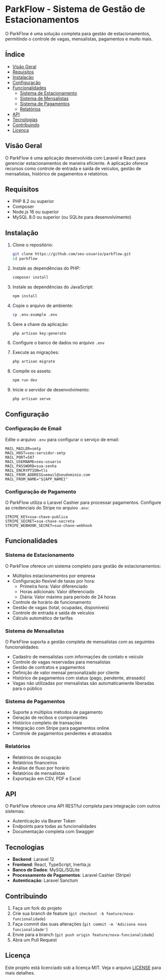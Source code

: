 # ParkFlow - Sistema de Gestão de Estacionamentos

O ParkFlow é uma solução completa para gestão de estacionamentos, permitindo o controle de vagas, mensalistas, pagamentos e muito mais.

## Índice

- [Visão Geral](#visão-geral)
- [Requisitos](#requisitos)
- [Instalação](#instalação)
- [Configuração](#configuração)
- [Funcionalidades](#funcionalidades)
  - [Sistema de Estacionamento](#sistema-de-estacionamento)
  - [Sistema de Mensalistas](#sistema-de-mensalistas)
  - [Sistema de Pagamentos](#sistema-de-pagamentos)
  - [Relatórios](#relatórios)
- [API](#api)
- [Tecnologias](#tecnologias)
- [Contribuindo](#contribuindo)
- [Licença](#licença)

## Visão Geral

O ParkFlow é uma aplicação desenvolvida com Laravel e React para gerenciar estacionamentos de maneira eficiente. A aplicação oferece recursos como controle de entrada e saída de veículos, gestão de mensalistas, histórico de pagamentos e relatórios.

## Requisitos

- PHP 8.2 ou superior
- Composer
- Node.js 16 ou superior
- MySQL 8.0 ou superior (ou SQLite para desenvolvimento)

## Instalação

1. Clone o repositório:
   ```bash
   git clone https://github.com/seu-usuario/parkflow.git
   cd parkflow
   ```

2. Instale as dependências do PHP:
   ```bash
   composer install
   ```

3. Instale as dependências do JavaScript:
   ```bash
   npm install
   ```

4. Copie o arquivo de ambiente:
   ```bash
   cp .env.example .env
   ```

5. Gere a chave da aplicação:
   ```bash
   php artisan key:generate
   ```

6. Configure o banco de dados no arquivo `.env`

7. Execute as migrações:
   ```bash
   php artisan migrate
   ```

8. Compile os assets:
   ```bash
   npm run dev
   ```

9. Inicie o servidor de desenvolvimento:
   ```bash
   php artisan serve
   ```

## Configuração

### Configuração de Email

Edite o arquivo `.env` para configurar o serviço de email:

```
MAIL_MAILER=smtp
MAIL_HOST=seu-servidor-smtp
MAIL_PORT=587
MAIL_USERNAME=seu-usuario
MAIL_PASSWORD=sua-senha
MAIL_ENCRYPTION=tls
MAIL_FROM_ADDRESS=email@seudominio.com
MAIL_FROM_NAME="${APP_NAME}"
```

### Configuração de Pagamento

O ParkFlow utiliza o Laravel Cashier para processar pagamentos. Configure as credenciais do Stripe no arquivo `.env`:

```
STRIPE_KEY=sua-chave-publica
STRIPE_SECRET=sua-chave-secreta
STRIPE_WEBHOOK_SECRET=sua-chave-webhook
```

## Funcionalidades

### Sistema de Estacionamento

O ParkFlow oferece um sistema completo para gestão de estacionamentos:

- Múltiplos estacionamentos por empresa
- Configuração flexível de taxas por hora:
  - Primeira hora: Valor diferenciado
  - Horas adicionais: Valor diferenciado
  - Diária: Valor máximo para período de 24 horas
- Controle de horário de funcionamento
- Gestão de vagas (total, ocupadas, disponíveis)
- Controle de entrada e saída de veículos
- Cálculo automático de tarifas

### Sistema de Mensalistas

O ParkFlow suporta a gestão completa de mensalistas com as seguintes funcionalidades:

- Cadastro de mensalistas com informações de contato e veículo
- Controle de vagas reservadas para mensalistas
- Gestão de contratos e pagamentos
- Definição de valor mensal personalizado por cliente
- Histórico de pagamentos com status (pago, pendente, atrasado)
- Vagas não utilizadas por mensalistas são automaticamente liberadas para o público

### Sistema de Pagamentos

- Suporte a múltiplos métodos de pagamento
- Geração de recibos e comprovantes
- Histórico completo de transações
- Integração com Stripe para pagamentos online
- Controle de pagamentos pendentes e atrasados

### Relatórios

- Relatórios de ocupação
- Relatórios financeiros
- Análise de fluxo por horário
- Relatórios de mensalistas
- Exportação em CSV, PDF e Excel

## API

O ParkFlow oferece uma API RESTful completa para integração com outros sistemas:

- Autenticação via Bearer Token
- Endpoints para todas as funcionalidades
- Documentação completa com Swagger

## Tecnologias

- **Backend**: Laravel 12
- **Frontend**: React, TypeScript, Inertia.js
- **Banco de Dados**: MySQL/SQLite
- **Processamento de Pagamentos**: Laravel Cashier (Stripe)
- **Autenticação**: Laravel Sanctum

## Contribuindo

1. Faça um fork do projeto
2. Crie sua branch de feature (`git checkout -b feature/nova-funcionalidade`)
3. Faça commit das suas alterações (`git commit -m 'Adiciona nova funcionalidade'`)
4. Envie para a branch (`git push origin feature/nova-funcionalidade`)
5. Abra um Pull Request

## Licença

Este projeto está licenciado sob a licença MIT. Veja o arquivo [LICENSE](LICENSE) para mais detalhes. 

